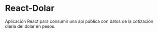 # React-Dolar
Aplicación React para consumir una api pública con datos de la cotización diaria del dolar en pesos.
